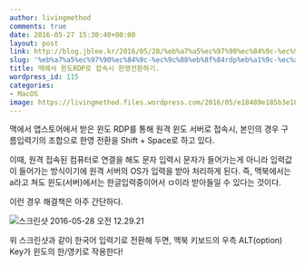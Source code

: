 ```yaml
---
author: livingmethod
comments: true
date: 2016-05-27 15:30:40+00:00
layout: post
link: http://blog.jblee.kr/2016/05/28/%eb%a7%a5%ec%97%90%ec%84%9c-%ec%9c%88%eb%8f%84rdp%eb%a1%9c-%ec%a0%91%ec%86%8d%ec%8b%9c-%ed%95%9c%ec%98%81%ec%a0%84%ed%99%98%ed%95%98%ea%b8%b0/
slug: '%eb%a7%a5%ec%97%90%ec%84%9c-%ec%9c%88%eb%8f%84rdp%eb%a1%9c-%ec%a0%91%ec%86%8d%ec%8b%9c-%ed%95%9c%ec%98%81%ec%a0%84%ed%99%98%ed%95%98%ea%b8%b0'
title: 맥에서 윈도RDP로 접속시 한영전환하기.
wordpress_id: 115
categories:
- MacOS
image: https://livingmethod.files.wordpress.com/2016/05/e18489e185b3e1848fe185b3e18485e185b5e186abe18489e185a3e186ba-2016-05-28-e1848be185a9e1848ce185a5e186ab-12-29-21.png
---
```


맥에서 앱스토어에서 받은 윈도 RDP를 통해 원격 윈도 서버로 접속시, 본인의 경우 구름입력기의 조합으로 한영 전환을 Shift + Space로 하고 있다.

이때, 원격 접속된 컴퓨터로 연결을 해도 문자 입력시 문자가 들어가는게 아니라 입력값이 들어가는 방식이기에 원격 서버의 OS가 입력을 받아 처리하게 된다. 즉, 맥북에서는 a라고 쳐도 윈도(서버)에서는 한글입력중이어서 ㅁ이라 받아들일 수 있다는 것이다.

이런 경우 해결책은 아주 간단하다.

![스크린샷 2016-05-28 오전 12.29.21](https://livingmethod.files.wordpress.com/2016/05/e18489e185b3e1848fe185b3e18485e185b5e186abe18489e185a3e186ba-2016-05-28-e1848be185a9e1848ce185a5e186ab-12-29-21.png)

위 스크린샷과 같이 한국어 입력기로 전환해 두면, 맥북 키보드의 우측 ALT(option) Key가 윈도의 한/영키로 작용한다!
